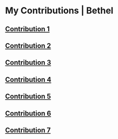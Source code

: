 # My Contributions | Bethel

## [Contribution 1](https://github.com/zuri-training/My-Debtors-Project-Team33/commit/dd800d59414a4afd063069ef14ed77d4c16b1d0c)

## [Contribution 2](https://github.com/zuri-training/My-Debtors-Project-Team33/commit/51295c24eff3041f9b827285f413ce10acc58244)

## [Contribution 3](https://github.com/zuri-training/My-Debtors-Project-Team33/commit/ec6944ea7b82a6ad697ea3bdc247aacf11445642)

## [Contribution 4](https://github.com/zuri-training/My-Debtors-Project-Team33/commit/ff36c047669844115093e7055897b19a729e0ce0)

## [Contribution 5](https://github.com/zuri-training/My-Debtors-Project-Team33/commit/50cf222d044807f72aa946c2fc6f35b00552e672)

## [Contribution 6](https://github.com/zuri-training/My-Debtors-Project-Team33/commit/9da6b4df693bbaad6aff9cbab26033b998ee2b63)

## [Contribution 7](https://github.com/zuri-training/My-Debtors-Project-Team33/commit/03d1847166f1f05a8b624a856c02fa5b3427830b)
